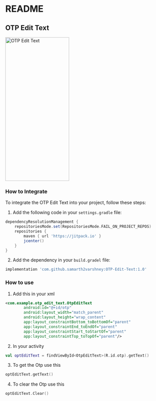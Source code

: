 # README

## OTP Edit Text

<img src="https://i.ibb.co/10RPM7v/edittext.jpg" alt="OTP Edit Text" width="200" height="450">

### How to Integrate

To integrate the OTP Edit Text into your project, follow these steps:

1. Add the following code in your `settings.gradle` file:

```groovy
dependencyResolutionManagement {
    repositoriesMode.set(RepositoriesMode.FAIL_ON_PROJECT_REPOS)
    repositories {
        maven { url 'https://jitpack.io' }
        jcenter()
    }
}
```
2. Add the dependency in your `build.gradel` file:
```groovy
implementation 'com.github.samarth2varshney:OTP-Edit-Text:1.0'
```

### How to use
1. Add this in your xml
```xml
<com.example.otp_edit_text.OtpEditText
        android:id="@+id/otp"
        android:layout_width="match_parent"
        android:layout_height="wrap_content"
        app:layout_constraintBottom_toBottomOf="parent"
        app:layout_constraintEnd_toEndOf="parent"
        app:layout_constraintStart_toStartOf="parent"
        app:layout_constraintTop_toTopOf="parent"/>
```
2. In your activity
```kotlin
val optEditText = findViewById<OtpEditText>(R.id.otp).getText()
```
3. To get the Otp use this
```kotlin
optEditText.getText()
```
4. To clear the Otp use this
```kotlin
optEditText.Clear()
``` 

